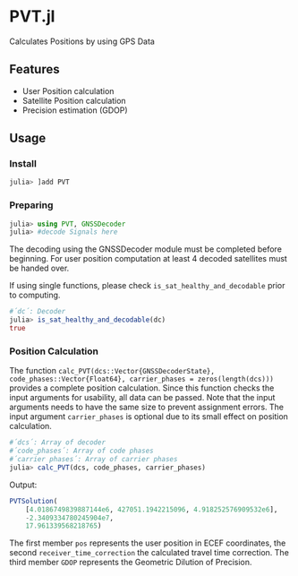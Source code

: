 
# PVT.jl
Calculates Positions by using GPS Data

## Features
* User Position calculation
* Satellite Position calculation
* Precision estimation (GDOP)

## Usage

### Install
```julia
julia> ]add PVT
```

### Preparing
```julia
julia> using PVT, GNSSDecoder
julia> #decode Signals here
```


The decoding using the GNSSDecoder module must be completed before beginning. For user position computation at least 4 decoded satellites must be handed over. 


If using single functions, please check `is_sat_healthy_and_decodable` prior to computing.

```julia
#´dc´: Decoder
julia> is_sat_healthy_and_decodable(dc)
true
```

### Position Calculation
The function `calc_PVT(dcs::Vector{GNSSDecoderState}, code_phases::Vector{Float64}, carrier_phases = zeros(length(dcs)))` provides a complete position calculation. Since this function checks the input arguments for usability, all data can be passed. Note that the input arguments needs to have the same size to prevent assignment errors. The input argument `carrier_phases` is optional due to its small effect on position calculation.

```julia
#´dcs´: Array of decoder
#´code_phases´: Array of code phases
#´carrier phases´: Array of carrier phases
julia> calc_PVT(dcs, code_phases, carrier_phases)
```

Output:
```julia
PVTSolution(
    [4.0186749839887144e6, 427051.1942215096, 4.918252576909532e6],
    -2.3409334780245904e7, 
    17.961339568218765)
```

The first member `pos` represents the user position in ECEF coordinates, the second `receiver_time_correction` the calculated travel time correction. The third member `GDOP` represents the Geometric Dilution of Precision.  



